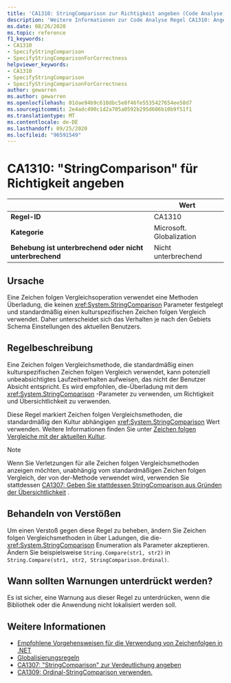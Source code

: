 ```yaml
---
title: 'CA1310: StringComparison zur Richtigkeit angeben (Code Analyse)'
description: 'Weitere Informationen zur Code Analyse Regel CA1310: Angeben von StringComparison zur Richtigkeit'
ms.date: 08/26/2020
ms.topic: reference
f1_keywords:
- CA1310
- SpecifyStringComparison
- SpecifyStringComparisonForCorrectness
helpviewer_keywords:
- CA1310
- SpecifyStringComparison
- SpecifyStringComparisonForCorrectness
author: gewarren
ms.author: gewarren
ms.openlocfilehash: 01dae94b9c610dbc5e8f46fe5535427654ee58d7
ms.sourcegitcommit: 2e4adc490c1d2a705a0592b295d606b10b9f51f1
ms.translationtype: MT
ms.contentlocale: de-DE
ms.lasthandoff: 09/25/2020
ms.locfileid: "96591549"
---
```

# <a name="ca1310-specify-stringcomparison-for-correctness"></a>CA1310: "StringComparison" für Richtigkeit angeben

| | Wert |
|-|-|
| **Regel-ID** |CA1310|
| **Kategorie** |Microsoft. Globalization|
| **Behebung ist unterbrechend oder nicht unterbrechend** |Nicht unterbrechend|

## <a name="cause"></a>Ursache

Eine Zeichen folgen Vergleichsoperation verwendet eine Methoden Überladung, die keinen <xref:System.StringComparison> Parameter festgelegt und standardmäßig einen kulturspezifischen Zeichen folgen Vergleich verwendet. Daher unterscheidet sich das Verhalten je nach den Gebiets Schema Einstellungen des aktuellen Benutzers.

## <a name="rule-description"></a>Regelbeschreibung

Eine Zeichen folgen Vergleichsmethode, die standardmäßig einen kulturspezifischen Zeichen folgen Vergleich verwendet, kann potenziell unbeabsichtigtes Laufzeitverhalten aufweisen, das nicht der Benutzer Absicht entspricht. Es wird empfohlen, die-Überladung mit dem <xref:System.StringComparison> -Parameter zu verwenden, um Richtigkeit und Übersichtlichkeit zu verwenden.

Diese Regel markiert Zeichen folgen Vergleichsmethoden, die standardmäßig den Kultur abhängigen <xref:System.StringComparison> Wert verwenden. Weitere Informationen finden Sie unter [Zeichen folgen Vergleiche mit der aktuellen Kultur](../../../standard/base-types/best-practices-strings.md#string-comparisons-that-use-the-current-culture).

> [!NOTE]
> Wenn Sie Verletzungen für alle Zeichen folgen Vergleichsmethoden anzeigen möchten, unabhängig vom standardmäßigen Zeichen folgen Vergleich, der von der-Methode verwendet wird, verwenden Sie stattdessen [CA1307: Geben Sie stattdessen StringComparison aus Gründen der Übersichtlichkeit](ca1307.md) .

## <a name="how-to-fix-violations"></a>Behandeln von Verstößen

Um einen Verstoß gegen diese Regel zu beheben, ändern Sie Zeichen folgen Vergleichsmethoden in über Ladungen, die die- <xref:System.StringComparison> Enumeration als Parameter akzeptieren. Ändern Sie beispielsweise `String.Compare(str1, str2)` in `String.Compare(str1, str2, StringComparison.Ordinal)`.

## <a name="when-to-suppress-warnings"></a>Wann sollten Warnungen unterdrückt werden?

Es ist sicher, eine Warnung aus dieser Regel zu unterdrücken, wenn die Bibliothek oder die Anwendung nicht lokalisiert werden soll.

## <a name="see-also"></a>Weitere Informationen

- [Empfohlene Vorgehensweisen für die Verwendung von Zeichenfolgen in .NET](../../../standard/base-types/best-practices-strings.md)
- [Globalisierungsregeln](globalization-warnings.md)
- [CA1307: "StringComparison" zur Verdeutlichung angeben](ca1307.md)
- [CA1309: Ordinal-StringComparison verwenden.](ca1309.md)
